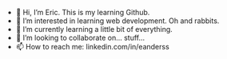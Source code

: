 - 👋 Hi, I’m Eric. This is my learning Github.
- 👀 I’m interested in learning web development. Oh and rabbits.
- 🌱 I’m currently learning a little bit of everything. 
- 💞️ I’m looking to collaborate on... stuff...
- 📫 How to reach me: linkedin.com/in/eanderss

<!---
eandersson-learning/eandersson-learning is a ✨ special ✨ repository because its `README.md` (this file) appears on your GitHub profile.
You can click the Preview link to take a look at your changes.
--->
